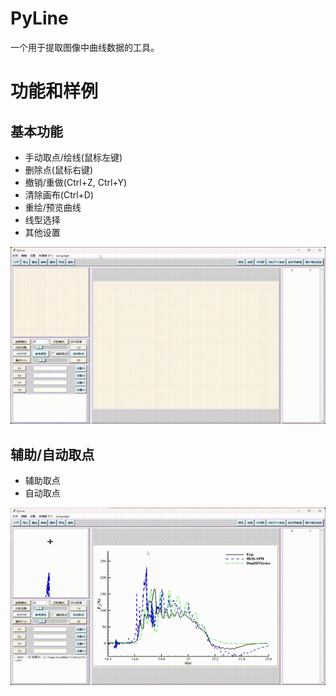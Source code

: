 # PyLine
一个用于提取图像中曲线数据的工具。

# 功能和样例

## 基本功能

- 手动取点/绘线(鼠标左键)
- 删除点(鼠标右键)
- 撤销/重做(Ctrl+Z, Ctrl+Y)
- 清除画布(Ctrl+D)
- 重绘/预览曲线
- 线型选择
- 其他设置

![demo](./images/demo-1.gif)

## 辅助/自动取点

- 辅助取点
- 自动取点

![demo](./images/demo-2.gif)
